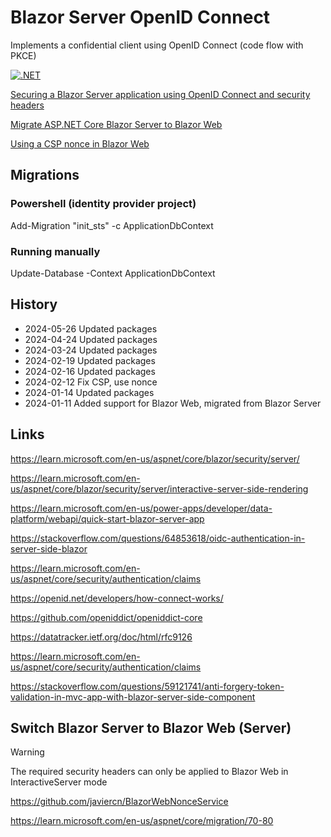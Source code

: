 # Blazor Server OpenID Connect

Implements a confidential client using OpenID Connect (code flow with PKCE)

[![.NET](https://github.com/damienbod/BlazorServerOidc/actions/workflows/dotnet.yml/badge.svg)](https://github.com/damienbod/BlazorServerOidc/actions/workflows/dotnet.yml)

[Securing a Blazor Server application using OpenID Connect and security headers](https://damienbod.com/2024/01/03/securing-a-blazor-server-application-using-openid-connect-and-security-headers/)

[Migrate ASP.NET Core Blazor Server to Blazor Web](https://damienbod.com/2024/01/15/migrate-asp-net-core-blazor-server-to-blazor-web/)

[Using a CSP nonce in Blazor Web](https://damienbod.com/2024/02/19/using-a-csp-nonce-in-blazor-web/)

## Migrations

### Powershell (identity provider project)

Add-Migration "init_sts" -c ApplicationDbContext  

### Running manually

Update-Database -Context ApplicationDbContext

## History

- 2024-05-26 Updated packages
- 2024-04-24 Updated packages
- 2024-03-24 Updated packages
- 2024-02-19 Updated packages
- 2024-02-16 Updated packages
- 2024-02-12 Fix CSP, use nonce
- 2024-01-14 Updated packages
- 2024-01-11 Added support for Blazor Web, migrated from Blazor Server

## Links

https://learn.microsoft.com/en-us/aspnet/core/blazor/security/server/

https://learn.microsoft.com/en-us/aspnet/core/blazor/security/server/interactive-server-side-rendering

https://learn.microsoft.com/en-us/power-apps/developer/data-platform/webapi/quick-start-blazor-server-app

https://stackoverflow.com/questions/64853618/oidc-authentication-in-server-side-blazor

https://learn.microsoft.com/en-us/aspnet/core/security/authentication/claims

https://openid.net/developers/how-connect-works/

https://github.com/openiddict/openiddict-core

https://datatracker.ietf.org/doc/html/rfc9126

https://learn.microsoft.com/en-us/aspnet/core/security/authentication/claims

https://stackoverflow.com/questions/59121741/anti-forgery-token-validation-in-mvc-app-with-blazor-server-side-component

## Switch Blazor Server to Blazor Web (Server)

> [!WARNING]  
> The required security headers can only be applied to Blazor Web in InteractiveServer mode

https://github.com/javiercn/BlazorWebNonceService

https://learn.microsoft.com/en-us/aspnet/core/migration/70-80


